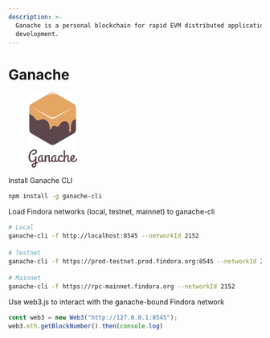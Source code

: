 ```yaml
---
description: >-
  Ganache is a personal blockchain for rapid EVM distributed application
  development.
---
```


# Ganache

<figure><img src="../../.gitbook/assets/image (5) (2).png" alt=""><figcaption></figcaption></figure>

Install Ganache CLI

```bash
npm install -g ganache-cli
```

Load Findora networks (local, testnet, mainnet) to ganache-cli

```bash
# Local
ganache-cli -f http://localhost:8545 --networkId 2152

# Testnet
ganache-cli -f https://prod-testnet.prod.findora.org:8545 --networkId 2153

# Mainnet
ganache-cli -f https://rpc-mainnet.findora.org --networkId 2152
```

Use web3.js to interact with the ganache-bound Findora network

```javascript
const web3 = new Web3("http://127.0.0.1:8545");
web3.eth.getBlockNumber().then(console.log)
```

